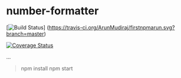 # number-formatter


[![Build Status](https://travis-ci.org/ArunMudiraj/firstnpmarun.svg?branch=master)]
(https://travis-ci.org/ArunMudiraj/firstnpmarun.svg?branch=master)


[![Coverage Status](https://coveralls.io/repos/github/ArunMudiraj/firstnpmarun/badge.svg?branch=master)](https://coveralls.io/github/ArunMudiraj/firstnpmarun?branch=master)

...
> npm install
> npm start
```
